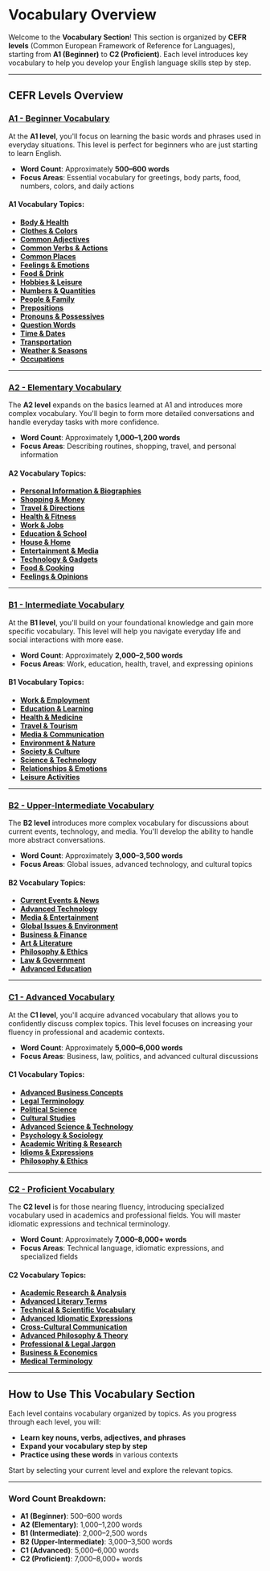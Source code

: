 # Vocabulary Overview

Welcome to the **Vocabulary Section**! This section is organized by **CEFR levels** (Common European Framework of Reference for Languages), starting from **A1 (Beginner)** to **C2 (Proficient)**. Each level introduces key vocabulary to help you develop your English language skills step by step.

---

## CEFR Levels Overview

### [A1 - Beginner Vocabulary](a1/index.md)

At the **A1 level**, you'll focus on learning the basic words and phrases used in everyday situations. This level is perfect for beginners who are just starting to learn English.

- **Word Count**: Approximately **500–600 words**
- **Focus Areas**: Essential vocabulary for greetings, body parts, food, numbers, colors, and daily actions

#### A1 Vocabulary Topics:

- [**Body & Health**](a1/body_health.md)
- [**Clothes & Colors**](a1/clothes_colors.md)
- [**Common Adjectives**](a1/common_adjectives.md)
- [**Common Verbs & Actions**](a1/common_verbs_actions.md)
- [**Common Places**](a1/common_places.md)
- [**Feelings & Emotions**](a1/feelings_emotions.md)
- [**Food & Drink**](a1/food_drink.md)
- [**Hobbies & Leisure**](a1/hobbies_leisure.md)
- [**Numbers & Quantities**](a1/numbers_quantities.md)
- [**People & Family**](a1/people_family.md)
- [**Prepositions**](a1/prepositions.md)
- [**Pronouns & Possessives**](a1/pronouns_possessives.md)
- [**Question Words**](a1/question_words.md)
- [**Time & Dates**](a1/time_dates.md)
- [**Transportation**](a1/transportation.md)
- [**Weather & Seasons**](a1/weather_seasons.md)
- [**Occupations**](a1/occupations.md)

---

### [A2 - Elementary Vocabulary](a2/index.md)

The **A2 level** expands on the basics learned at A1 and introduces more complex vocabulary. You'll begin to form more detailed conversations and handle everyday tasks with more confidence.

- **Word Count**: Approximately **1,000–1,200 words**
- **Focus Areas**: Describing routines, shopping, travel, and personal information

#### A2 Vocabulary Topics:

- [**Personal Information & Biographies**](a2/personal_information.md)
- [**Shopping & Money**](a2/shopping_money.md)
- [**Travel & Directions**](a2/travel_directions.md)
- [**Health & Fitness**](a2/health_fitness.md)
- [**Work & Jobs**](a2/work_jobs.md)
- [**Education & School**](a2/education_school.md)
- [**House & Home**](a2/house_home.md)
- [**Entertainment & Media**](a2/entertainment_media.md)
- [**Technology & Gadgets**](a2/technology_gadgets.md)
- [**Food & Cooking**](a2/food_cooking.md)
- [**Feelings & Opinions**](a2/feelings_opinions.md)

---

### [B1 - Intermediate Vocabulary](b1/index.md)

At the **B1 level**, you'll build on your foundational knowledge and gain more specific vocabulary. This level will help you navigate everyday life and social interactions with more ease.

- **Word Count**: Approximately **2,000–2,500 words**
- **Focus Areas**: Work, education, health, travel, and expressing opinions

#### B1 Vocabulary Topics:

- [**Work & Employment**](b1/work_employment.md)
- [**Education & Learning**](b1/education_learning.md)
- [**Health & Medicine**](b1/health_medicine.md)
- [**Travel & Tourism**](b1/travel_tourism.md)
- [**Media & Communication**](b1/media_communication.md)
- [**Environment & Nature**](b1/environment_nature.md)
- [**Society & Culture**](b1/society_culture.md)
- [**Science & Technology**](b1/science_technology.md)
- [**Relationships & Emotions**](b1/relationships_emotions.md)
- [**Leisure Activities**](b1/leisure_activities.md)

---

### [B2 - Upper-Intermediate Vocabulary](b2/index.md)

The **B2 level** introduces more complex vocabulary for discussions about current events, technology, and media. You'll develop the ability to handle more abstract conversations.

- **Word Count**: Approximately **3,000–3,500 words**
- **Focus Areas**: Global issues, advanced technology, and cultural topics

#### B2 Vocabulary Topics:

- [**Current Events & News**](b2/current_events_news.md)
- [**Advanced Technology**](b2/advanced_technology.md)
- [**Media & Entertainment**](b2/media_entertainment.md)
- [**Global Issues & Environment**](b2/global_issues_environment.md)
- [**Business & Finance**](b2/business_finance.md)
- [**Art & Literature**](b2/art_literature.md)
- [**Philosophy & Ethics**](b2/philosophy_ethics.md)
- [**Law & Government**](b2/law_government.md)
- [**Advanced Education**](b2/advanced_education.md)

---

### [C1 - Advanced Vocabulary](c1/index.md)

At the **C1 level**, you'll acquire advanced vocabulary that allows you to confidently discuss complex topics. This level focuses on increasing your fluency in professional and academic contexts.

- **Word Count**: Approximately **5,000–6,000 words**
- **Focus Areas**: Business, law, politics, and advanced cultural discussions

#### C1 Vocabulary Topics:

- [**Advanced Business Concepts**](c1/advanced_business_concepts.md)
- [**Legal Terminology**](c1/legal_terminology.md)
- [**Political Science**](c1/political_science.md)
- [**Cultural Studies**](c1/cultural_studies.md)
- [**Advanced Science & Technology**](c1/advanced_science_technology.md)
- [**Psychology & Sociology**](c1/psychology_sociology.md)
- [**Academic Writing & Research**](c1/academic_writing_research.md)
- [**Idioms & Expressions**](c1/idioms_expressions.md)
- [**Philosophy & Ethics**](c1/philosophy_ethics.md)

---

### [C2 - Proficient Vocabulary](c2/index.md)

The **C2 level** is for those nearing fluency, introducing specialized vocabulary used in academics and professional fields. You will master idiomatic expressions and technical terminology.

- **Word Count**: Approximately **7,000–8,000+ words**
- **Focus Areas**: Technical language, idiomatic expressions, and specialized fields

#### C2 Vocabulary Topics:

- [**Academic Research & Analysis**](c2/academic_research_analysis.md)
- [**Advanced Literary Terms**](c2/advanced_literary_terms.md)
- [**Technical & Scientific Vocabulary**](c2/technical_scientific_vocabulary.md)
- [**Advanced Idiomatic Expressions**](c2/advanced_idiomatic_expressions.md)
- [**Cross-Cultural Communication**](c2/cross_cultural_communication.md)
- [**Advanced Philosophy & Theory**](c2/advanced_philosophy_theory.md)
- [**Professional & Legal Jargon**](c2/professional_legal_jargon.md)
- [**Business & Economics**](c2/business_economics.md)
- [**Medical Terminology**](c2/medical_terminology.md)

---

## How to Use This Vocabulary Section

Each level contains vocabulary organized by topics. As you progress through each level, you will:

- **Learn key nouns, verbs, adjectives, and phrases**
- **Expand your vocabulary step by step**
- **Practice using these words** in various contexts

Start by selecting your current level and explore the relevant topics.

---

### Word Count Breakdown:

- **A1 (Beginner)**: 500–600 words
- **A2 (Elementary)**: 1,000–1,200 words
- **B1 (Intermediate)**: 2,000–2,500 words
- **B2 (Upper-Intermediate)**: 3,000–3,500 words
- **C1 (Advanced)**: 5,000–6,000 words
- **C2 (Proficient)**: 7,000–8,000+ words
